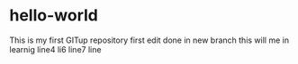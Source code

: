 # hello-world
This is my first GITup repository
first edit done in new branch
this will me in learnig
line4
li6
line7
line
